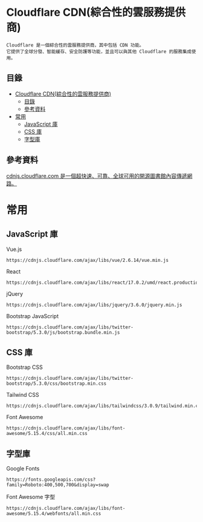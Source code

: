 # Cloudflare CDN(綜合性的雲服務提供商)

```
Cloudflare 是一個綜合性的雲服務提供商，其中包括 CDN 功能。
它提供了全球分發、智能緩存、安全防護等功能，並且可以與其他 Cloudflare 的服務集成使用。
```

## 目錄

- [Cloudflare CDN(綜合性的雲服務提供商)](#cloudflare-cdn綜合性的雲服務提供商)
  - [目錄](#目錄)
  - [參考資料](#參考資料)
- [常用](#常用)
  - [JavaScript 庫](#javascript-庫)
  - [CSS 庫](#css-庫)
  - [字型庫](#字型庫)

## 參考資料

[cdnjs.cloudflare.com 是一個超快速、可靠、全球可用的開源圖書館內容傳遞網路。](https://cdnjs.cloudflare.com/)

# 常用

## JavaScript 庫

Vue.js

```
https://cdnjs.cloudflare.com/ajax/libs/vue/2.6.14/vue.min.js
```

React

```
https://cdnjs.cloudflare.com/ajax/libs/react/17.0.2/umd/react.production.min.js
```

jQuery

```
https://cdnjs.cloudflare.com/ajax/libs/jquery/3.6.0/jquery.min.js
```

Bootstrap JavaScript

```
https://cdnjs.cloudflare.com/ajax/libs/twitter-bootstrap/5.3.0/js/bootstrap.bundle.min.js
```

## CSS 庫

Bootstrap CSS

```
https://cdnjs.cloudflare.com/ajax/libs/twitter-bootstrap/5.3.0/css/bootstrap.min.css
```

Tailwind CSS

```
https://cdnjs.cloudflare.com/ajax/libs/tailwindcss/3.0.9/tailwind.min.css
```

Font Awesome

```
https://cdnjs.cloudflare.com/ajax/libs/font-awesome/5.15.4/css/all.min.css
```

## 字型庫

Google Fonts

```
https://fonts.googleapis.com/css?family=Roboto:400,500,700&display=swap
```

Font Awesome 字型

```
https://cdnjs.cloudflare.com/ajax/libs/font-awesome/5.15.4/webfonts/all.min.css
```

